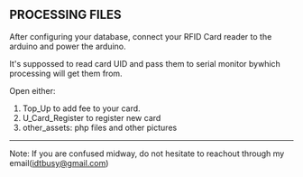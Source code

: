 PROCESSING FILES
----------------
After configuring your database, connect your RFID Card reader to the arduino and power the arduino.

It's suppossed to read card UID and pass them to serial monitor bywhich processing will get them from.

Open either:

1. Top_Up to add fee to your card.
2. U_Card_Register to register new card
3. other_assets: php files and other pictures

--------------------------
Note: If you are confused midway, do not hesitate to reachout through my email(idtbusy@gmail.com)
